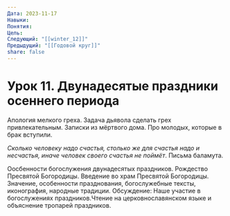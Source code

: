 ```yaml
---
Дата: 2023-11-17
Навыки: 
Понятия: 
Цель: 
Следующий: "[[winter_12]]"
Предыдущий: "[[Годовой круг]]"
share: false
---
```

# Урок 11. Двунадесятые праздники осеннего периода 
Апология мелкого греха. Задача дьявола сделать грех привлекательным. Записки из мёртвого дома. Про молодых, которые в брак вступили.

_Сколько человеку надо счастья, столько же для счастья надо и несчастья, иначе человек своего счастья не поймёт_.  Письма баламута. 

Оосбенности богослужения двунадесятых праздников. Рождество Пресвятой Богородицы. Введение во храм Пресвятой Богородицы. Значение, особенности празднования, богослужебные тексты, иконография, народные традиции. Обсуждение: Наше участие в богослужениях праздников.Чтение на церковнославянском языке и объяснение тропарей праздников.